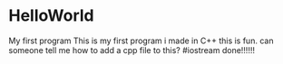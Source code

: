 # HelloWorld
My first program
This is my first program i made in C++
this is fun.
can someone tell me how to add a cpp file to this?
#iostream
done!!!!!!
